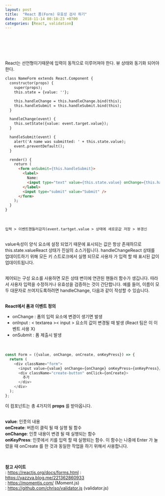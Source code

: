 ```yaml
---
layout: post
title:  "React 폼(Form) 유효성 검사 하기"
date:   2018-11-14 00:18:23 +0700
categories: [React, validation]
---
```

<br/><br/><br/><br/>

React는 선언형이기때문에 입력이 동적으로 이루어져야 한다.
뷰 상태와 동기화 되어야 한다.  

```html
class NameForm extends React.Component {
  constructor(props) {
    super(props);
    this.state = {value: ''};

    this.handleChange = this.handleChange.bind(this);
    this.handleSubmit = this.handleSubmit.bind(this);
  }

  handleChange(event) {
    this.setState({value: event.target.value});
  }

  handleSubmit(event) {
    alert('A name was submitted: ' + this.state.value);
    event.preventDefault();
  }

  render() {
    return (
      <form onSubmit={this.handleSubmit}>
        <label>
          Name:
          <input type="text" value={this.state.value} onChange={this.handleChange} />
        </label>
        <input type="submit" value="Submit" />
      </form>
    );
  }
}
```
<br/>

`입력 > 이벤트핸들러감지(event.tartget.value > 상태에 새로운값 저장 > 뷰갱신`<br/><br/>

value속성이 양식 요소에 설정 되었기 때문에 표시되는 값은 항상 존재하므로 this.state.valueReact 상태가 진실의 소스가됩니다. handleChangeReact 상태를 업데이트하기 위해 모든 키 스트로크에서 실행 되므로 사용자 가 입력 할 때 표시된 값이 업데이트됩니다.<br/><br/>

제어되는 구성 요소를 사용하면 모든 상태 변이에 연관된 핸들러 함수가 생깁니다. 따라서 사용자 입력을 수정하거나 유효성을 검증하는 것이 간단합니다. 예를 들어, 이름이 모두 대문자로 쓰여지도록하려면 handleChange, 다음과 같이 작성할 수 있습니다.<br/><br/>

**React에서 폼과 이벤트 정의**<br/>
- onChange : 폼의 입력 요소에 변경이 생기면 발생<br/>
- onInput : < textarea >< input > 요소의 값이 변경될 때 발생 (React 팀은 이 이벤트 사용 X)<br/>
- onSubmit : 폼 제출시 발생<br/>
<br/><br/>
```javascript
const Form = ({value, onChange, onCreate, onKeyPress}) => {
  return (
    <div className="form">
      <input value={value} onChange={onChange} onKeyPress={onKeyPress}/>
      <div className="create-button" onClick={onCreate}>
        추가
      </div>
    </div>
  );
};
```
이 컴포넌트는 총 4가지의 **props** 를 받아옵니다.<br/><br/>

**value**: 인풋의 내용<br/>
**onCreate**: 버튼이 클릭 될 때 실행 될 함수<br/>
**onChange**: 인풋 내용이 변경 될 때 실행되는 함수<br/>
**onKeyPress**: 인풋에서 키를 입력 할 때 실행되는 함수. 이 함수는 나중에 Enter 가 눌렸을 때 onCreate 를 한 것과 동일한 작업을 하기 위해서 사용합니다.<br/><br/><br/>



**참고 사이트**  
: https://reactjs.org/docs/forms.html
: https://yazzya.blog.me/221362860933  
: https://momentjs.com/ (Moment.js)    
: https://github.com/chriso/validator.js (validator.js)  

<br/><br/><br/>